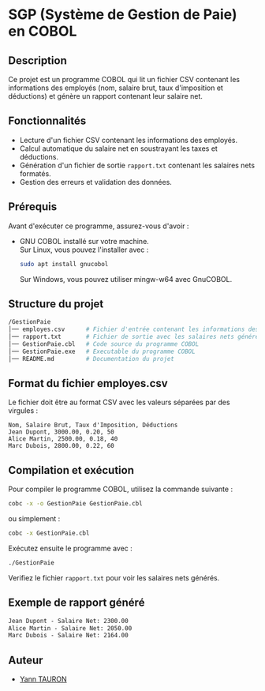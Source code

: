 # SGP (Système de Gestion de Paie) en COBOL

## Description
Ce projet est un programme COBOL qui lit un fichier CSV contenant les informations des employés (nom, salaire brut, taux d'imposition et déductions) et génère un rapport contenant leur salaire net.

## Fonctionnalités
- Lecture d'un fichier CSV contenant les informations des employés.
- Calcul automatique du salaire net en soustrayant les taxes et déductions.
- Génération d'un fichier de sortie `rapport.txt` contenant les salaires nets formatés.
- Gestion des erreurs et validation des données.

## Prérequis
Avant d'exécuter ce programme, assurez-vous d'avoir :
- GNU COBOL installé sur votre machine.  
  Sur Linux, vous pouvez l'installer avec :
  ```sh
  sudo apt install gnucobol
  ```
  Sur Windows, vous pouvez utiliser mingw-w64 avec GnuCOBOL.

## Structure du projet
```bash
/GestionPaie
│── employes.csv      # Fichier d'entrée contenant les informations des employés
│── rapport.txt       # Fichier de sortie avec les salaires nets générés
│── GestionPaie.cbl   # Code source du programme COBOL
│── GestionPaie.exe   # Executable du programme COBOL
│── README.md         # Documentation du projet
```

## Format du fichier employes.csv
Le fichier doit être au format CSV avec les valeurs séparées par des virgules :
```csv
Nom, Salaire Brut, Taux d'Imposition, Déductions
Jean Dupont, 3000.00, 0.20, 50
Alice Martin, 2500.00, 0.18, 40
Marc Dubois, 2800.00, 0.22, 60
```

## Compilation et exécution
Pour compiler le programme COBOL, utilisez la commande suivante :
```sh
cobc -x -o GestionPaie GestionPaie.cbl
```
ou simplement :
```sh
cobc -x GestionPaie.cbl
```
Exécutez ensuite le programme avec :
```sh
./GestionPaie
```
Verifiez le fichier `rapport.txt` pour voir les salaires nets générés.

## Exemple de rapport généré
```txt
Jean Dupont - Salaire Net: 2300.00
Alice Martin - Salaire Net: 2050.00
Marc Dubois - Salaire Net: 2164.00
```

## Auteur
- [Yann TAURON](https://github.com/Dromach)
